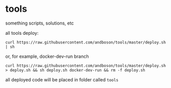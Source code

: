 # tools
something scripts, solutions, etc

all tools deploy:

`curl https://raw.githubusercontent.com/andboson/tools/master/deploy.sh | sh`

or, for example, docker-dev-run branch

`curl https://raw.githubusercontent.com/andboson/tools/master/deploy.sh > deploy.sh && sh deploy.sh docker-dev-run && rm -f deploy.sh`


all deployed code will be    placed in folder called `tools`